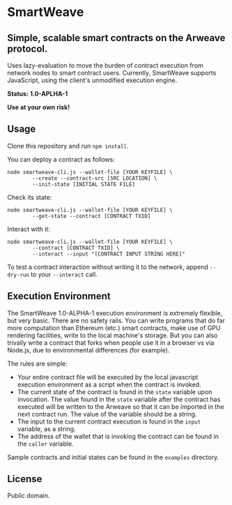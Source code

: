 # SmartWeave
## Simple, scalable smart contracts on the Arweave protocol.

Uses lazy-evaluation to move the burden of contract execution from network nodes 
to smart contract users. Currently, SmartWeave supports JavaScript, using the 
client's unmodified execution engine.

**Status: 1.0-APLHA-1**

**Use at your own risk!**

## Usage

Clone this repository and run `npm install`.

You can deploy a contract as follows:

```
node smartweave-cli.js --wallet-file [YOUR KEYFILE] \
        --create --contract-src [SRC LOCATION] \
        --init-state [INITIAL STATE FILE]
```

Check its state:

```
node smartweave-cli.js --wallet-file [YOUR KEYFILE] \
        --get-state --contract [CONTRACT TXID]
```

Interact with it:

```
node smartweave-cli.js --wallet-file [YOUR KEYFILE] \
        --contract [CONTRACT TXID] \
        --interact --input "[CONTRACT INPUT STRING HERE]"
```

To test a contract interaction without writing it to the network, append 
`--dry-run` to your `--interact` call.

## Execution Environment

The SmartWeave 1.0-ALPHA-1 execution environment is extremely flexible, but 
very basic. There are no safety rails. You can write programs that do far more 
computation than Ethereum (etc.) smart contracts, make use of GPU rendering 
facilities, write to the local machine's storage. But you can also trivally 
write a contract that forks when people use it in a browser vs via Node.js, due 
to environmental differences (for example).

The rules are simple:

- Your entire contract file will be executed by the local javascript execution 
environment as a script when the contract is invoked.
- The current state of the contract is found in the `state` variable upon 
invocation. The value found in the `state` variable after the contract has 
executed will be written to the Arweave so that it can be imported in the next 
contract run. The value of the variable should be a string.
- The input to the current contract execution is found in the `input` variable, 
as a string.
- The address of the wallet that is invoking the contract can be found in the 
`caller` variable.

Sample contracts and initial states can be found in the `examples` directory.

## License

Public domain.
